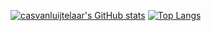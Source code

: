 [![casvanluijtelaar's GitHub stats](https://github-readme-stats.vercel.app/api?username=casvanluijtelaar&show_icons=true&theme=onedark)](https://github.com/anuraghazra/github-readme-stats)
[![Top Langs](https://github-readme-stats.vercel.app/api/top-langs/?username=casvanluijtelaar&layout=compact&theme=onedark)](https://github.com/anuraghazra/github-readme-stats)

